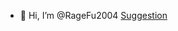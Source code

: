 - 👋 Hi, I’m @RageFu2004
[Suggestion](https://user-images.githubusercontent.com/115386399/208415553-3c8fc400-a5b7-4754-b4e4-77d21224c2ed.gif)

</style>
<!---
RageFu2004/RageFu2004 is a ✨ special ✨ repository because its `README.md` (this file) appears on your GitHub profile.
You can click the Preview link to take a look at your changes.
--->

